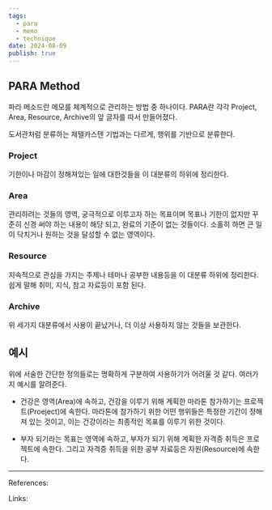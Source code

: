 ```yaml
---
tags:
  - para
  - memo
  - technique
date: 2024-08-09
publish: true
---
```

## PARA Method
파라 메소드란 메모를 체계적으로 관리하는 방법 중 하나이다.
PARA란 각각 Project, Area, Resource, Archive의 앞 글자를 따서 만들어졌다.

도서관처럼 분류하는 제텔카스텐 기법과는 다르게, 행위를 기반으로 분류한다.
### Project
기한이나 마감이 정해져있는 일에 대한것들을 이 대분류의 하위에 정리한다.
### Area
관리하려는 것들의 영역, 궁극적으로 이루고자 하는 목표이며 목표나 기한이 없지만 꾸준히 신경 써야 하는 내용이 해당 되고, 완료의 기준이 없는 것들이다. 소홀히 하면 큰 일이 닥치거나 원하는 것을 달성할 수 없는 영역이다.
### Resource
지속적으로 관심을 가지는 주제나 테마나 공부한 내용등을 이 대분류 하위에 정리한다. 쉽게 말해 취미, 지식, 참고 자료등이 포함 된다.
### Archive
위 세가지 대분류에서 사용이 끝났거나, 더 이상 사용하지 않는 것들을 보관한다.

## 예시
위에 서술한 간단한 정의들로는 명확하게 구분하여 사용하기가 어려울 것 같다.
여러가지 예시를 알려준다. 

- 건강은 영역(Area)에 속하고, 건강을 이루기 위해 계획한 마라톤 참가하기는 프로젝트(Proeject)에 속한다. 마라톤에 참가하기 위한 어떤 행위들은 특정한 기간이 정해져 있는 것이고, 이는 건강이라는 최종적인 목표를 이루기 위한 것이다.

- 부자 되기라는 목표는 영역에 속하고, 부자가 되기 위해 계획한 자격증 취득은 프로젝트에 속한다. 그리고 자격증 취득을 위한 공부 자료등은 자원(Resource)에 속한다.

---
References:

Links: 